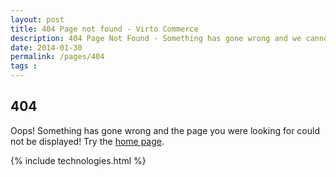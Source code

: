 ```yaml
---
layout: post
title: 404 Page not found - Virto Commerce
description: 404 Page Not Found - Something has gone wrong and we cannot find the page you are looking for.
date: 2014-01-30
permalink: /pages/404
tags : 
---
```

<article class="main" role="main">
	<div class="features">
		<div class="responsive">
            <h1 class="head-title">404</h1>
			<p class="text">Oops! Something has gone wrong and the page you were looking for could not be displayed! Try the <a href="/">home page</a>.</p>
		</div>
	</div>
	{% include technologies.html %}
</article>
